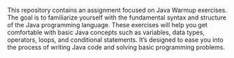 This repository contains an assignment focused on Java Warmup exercises. The goal is to familiarize yourself with the fundamental syntax and structure of the Java programming language. These exercises will help you get comfortable with basic Java concepts such as variables, data types, operators, loops, and conditional statements. It’s designed to ease you into the process of writing Java code and solving basic programming problems.
